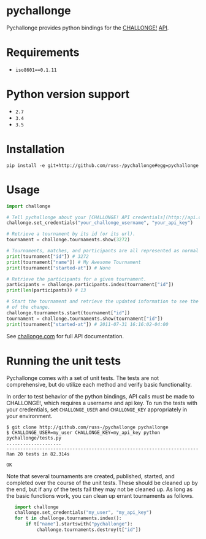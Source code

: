 # pychallonge

Pychallonge provides python bindings for the
[CHALLONGE!](http://challonge.com) [API](http://api.challonge.com/v1).


# Requirements

* `iso8601==0.1.11`

# Python version support

* `2.7`
* `3.4`
* `3.5`


# Installation

    pip install -e git+http://github.com/russ-/pychallonge#egg=pychallonge


# Usage

```python
import challonge

# Tell pychallonge about your [CHALLONGE! API credentials](http://api.challonge.com/v1).
challonge.set_credentials("your_challonge_username", "your_api_key")

# Retrieve a tournament by its id (or its url).
tournament = challonge.tournaments.show(3272)

# Tournaments, matches, and participants are all represented as normal Python dicts.
print(tournament["id"]) # 3272
print(tournament["name"]) # My Awesome Tournament
print(tournament["started-at"]) # None

# Retrieve the participants for a given tournament.
participants = challonge.participants.index(tournament["id"])
print(len(participants)) # 13

# Start the tournament and retrieve the updated information to see the effects
# of the change.
challonge.tournaments.start(tournament["id"])
tournament = challonge.tournaments.show(tournament["id"])
print(tournament["started-at"]) # 2011-07-31 16:16:02-04:00
```

See [challonge.com](http://api.challonge.com/v1) for full API documentation.


# Running the unit tests

Pychallonge comes with a set of unit tests. The tests are not comprehensive,
but do utilize each method and verify basic functionality.

In order to test behavior of the python bindings, API calls must be made
to CHALLONGE!, which requires a username and api key. To run the tests
with your credentials, set `CHALLONGE_USER` and `CHALLONGE_KEY` appropriately
in your environment.

    $ git clone http://github.com/russ-/pychallonge pychallonge
    $ CHALLONGE_USER=my_user CHALLONGE_KEY=my_api_key python pychallonge/tests.py
    ....................
    ----------------------------------------------------------------------
    Ran 20 tests in 82.314s

    OK

Note that several tournaments are created, published, started, and completed
over the course of the unit tests. These should be cleaned up by the end, but
if any of the tests fail they may not be cleaned up. As long as the basic
functions work, you can clean up errant tournaments as follows.

```python
   import challonge
   challonge.set_credentials("my_user", "my_api_key")
   for t in challonge.tournaments.index():
       if t["name"].startswith("pychallonge"):
           challonge.tournaments.destroy(t["id"])
```
